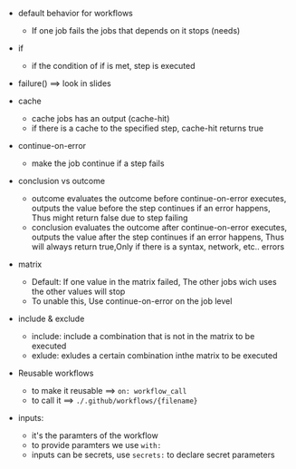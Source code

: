- default behavior for workflows
  - If one job fails the jobs that depends on it stops (needs)

- if
  - if the condition of if is met, step is executed

- failure() ==> look in slides

- cache
  - cache jobs has an output (cache-hit)
  - if there is a cache to the specified step, cache-hit returns true

- continue-on-error
  - make the job continue if a step fails

- conclusion vs outcome
  - outcome evaluates the outcome before continue-on-error executes, outputs the value before the step continues if an error happens, Thus might return false due to step failing
  - conclusion evaluates the outcome after continue-on-error executes, outputs the value after the step continues if an error happens, Thus will always return true,Only if there is a syntax, network, etc.. errors

- matrix
  - Default: If one value in the matrix failed, The other jobs wich uses the other values will stop
  - To unable this, Use continue-on-error on the job level

- include & exclude
  - include: include a combination that is not in the matrix to be executed
  - exlude: exludes a certain combination inthe matrix to be executed

- Reusable workflows
  - to make it reusable ==> `on: workflow_call`
  - to call it ==> `./.github/workflows/{filename}`

- inputs:
  - it's the paramters of the workflow
  - to provide paramters we use `with:`
  - inputs can be secrets, use `secrets:` to declare secret parameters